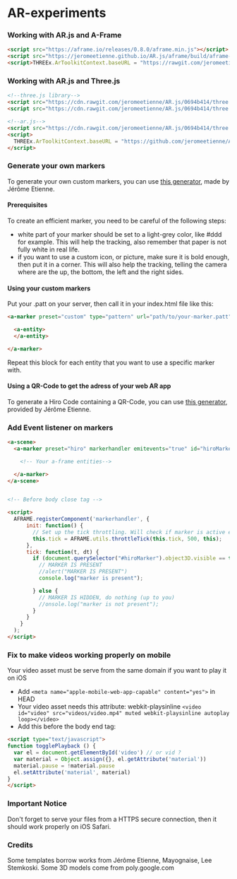 # AR-experiments

### Working with AR.js and A-Frame

```html
<script src="https://aframe.io/releases/0.8.0/aframe.min.js"></script>
<script src="https://jeromeetienne.github.io/AR.js/aframe/build/aframe-ar.js"></script>
<script>THREEx.ArToolkitContext.baseURL = "https://rawgit.com/jeromeetienne/ar.js/master/three.js/"</script>
```


### Working with AR.js and Three.js

```html
<!--three.js library-->
<script src="https://cdn.rawgit.com/jeromeetienne/AR.js/0694b414/three.js/examples/vendor/three.js/build/three.min.js"></script>
<script src="https://cdn.rawgit.com/jeromeetienne/AR.js/0694b414/three.js/examples/vendor/three.js/examples/js/libs/stats.min.js"></script>

<!--ar.js-->
<script src="https://cdn.rawgit.com/jeromeetienne/AR.js/0694b414/three.js/build/ar.js"></script>
<script>
  THREEx.ArToolkitContext.baseURL = "https://github.com/jeromeetienne/AR.js/tree/master/three.js/";
</script>
```

### Generate your own markers

To generate your own custom markers, you can use [this generator](https://jeromeetienne.github.io/AR.js/three.js/examples/marker-training/examples/generator.html), made by Jérôme Etienne.

#### Prerequisites

To create an efficient marker, you need to be careful of the following steps:
*   white part of your marker should be set to a light-grey color, like #ddd for example. This will help the tracking, also remember that paper is not fully white in real life.
*   if you want to use a custom icon, or picture, make sure it is bold enough, then put it in a corner. This will also help the tracking, telling the camera where are  the up, the bottom, the left and the right sides.

#### Using your custom markers

Put your .patt on your server, then call it in your index.html file like this:
```html
<a-marker preset="custom" type="pattern" url="path/to/your-marker.patt">

  <a-entity>
  </a-entity>

</a-marker>
```

Repeat this block for each entity that you want to use a specific marker with.

#### Using a QR-Code to get the adress of your web AR app

To generate a Hiro Code containing a QR-Code, you can use [this generator](https://jeromeetienne.github.io/AR.js/three.js/examples/arcode.html), provided by Jérôme Etienne.

### Add Event listener on markers

```html
<a-scene>
  <a-marker preset="hiro" markerhandler emitevents="true" id="hiroMarker">

    <!-- Your a-frame entities-->

  </a-marker>
</a-scene>


<!-- Before body close tag -->

<script>
  AFRAME.registerComponent('markerhandler', {
      init: function() {
        // Set up the tick throttling. Will check if marker is active every 500ms
        this.tick = AFRAME.utils.throttleTick(this.tick, 500, this);
      },
      tick: function(t, dt) {
        if (document.querySelector("#hiroMarker").object3D.visible == true) {
          // MARKER IS PRESENT
          //alert("MARKER IS PRESENT")
          console.log("marker is present");

        } else {
          // MARKER IS HIDDEN, do nothing (up to you)
          //onsole.log("marker is not present");
        }
      }
    }
  );
</script>
```

### Fix to make videos working properly on mobile

Your video asset must be serve from the same domain if you want to play it on iOS

-   Add `<meta name="apple-mobile-web-app-capable" content="yes">` in HEAD
-   Your video asset needs this attribute: webkit-playsinline
`<video id="video" src="videos/video.mp4" muted webkit-playsinline autoplay loop></video>`
-   Add this before the body end tag:
```html
<script type="text/javascript">
function togglePlayback () {
  var el = document.getElementById('video') // or vid ?
  var material = Object.assign({}, el.getAttribute('material'))
  material.pause = !material.pause
  el.setAttribute('material', material)
}
</script>

```

### Important Notice

Don't forget to serve your files from a HTTPS secure connection, then it should work properly on iOS Safari.

### Credits

Some templates borrow works from Jérôme Etienne, Mayognaise, Lee Stemkoski.
Some 3D models come from poly.google.com
